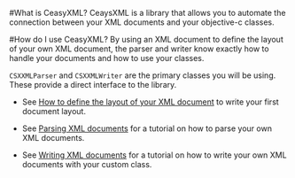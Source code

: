 #What is CeasyXML?
CeaysXML is a library that allows you to automate the connection between your
XML documents and your objective-c classes.

#How do I use CeasyXML?
By using an XML document to define the layout of your own XML document, the
parser and writer know exactly how to handle your documents and how to 
use your classes.

`CSXXMLParser` and `CSXXMLWriter` are the primary classes you will be using.
These provide a direct interface to the library.

- See [How to define the layout of your XML document][1] to write your first
  document layout.
- See [Parsing XML documents][2] for a tutorial on how to parse your own XML
  documents.
- See [Writing XML documents][3] for a tutorial on how to write your own XML
  documents with your custom class.



   [1]: docs/How%20to%20define%20the%20layout%20of%20your%20XML%20document.html
   [2]: docs/Parsing%20XML%20documents.html
   [3]: http://google.com/


